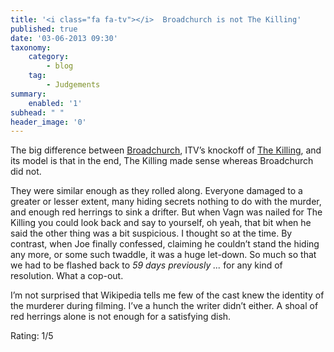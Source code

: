 ```yaml
---
title: '<i class="fa fa-tv"></i>  Broadchurch is not The Killing'
published: true
date: '03-06-2013 09:30'
taxonomy:
    category:
        - blog
    tag:
        - Judgements
summary:
    enabled: '1'
subhead: " "
header_image: '0'
---
```

The big difference between [Broadchurch](https://en.wikipedia.org/wiki/Broadchurch), ITV’s knockoff of [The Killing](https://en.wikipedia.org/wiki/The_Killing_(Danish_TV_series)), and its model is that in the end, The Killing made sense whereas Broadchurch did not. 

They were similar enough as they rolled along. Everyone damaged to a greater or lesser extent, many hiding secrets nothing to do with the murder, and enough red herrings to sink a drifter. But when Vagn was nailed for The Killing you could look back and say to yourself, oh yeah, that bit when he said the other thing was a bit suspicious. I thought so at the time. By contrast, when Joe finally confessed, claiming he couldn’t stand the hiding any more, or some such twaddle, it was a huge let-down. So much so that we had to be flashed back to *59 days previously ...* for any kind of resolution. What a cop-out.

I’m not surprised that Wikipedia tells me few of the cast knew the identity of the murderer during filming. I’ve a hunch the writer didn’t either. A shoal of red herrings alone is not enough for a satisfying dish.

Rating: 1/5